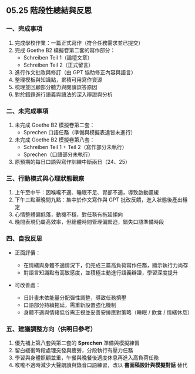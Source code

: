 ## 05.25 階段性總結與反思

### 一、完成事項

1. 完成學校作業：一篇正式寫作（符合任務需求並已提交）
2. 完成 Goethe B2 模擬卷第二套的寫作部分：
   - Schreiben Teil 1（論壇文章）
   - Schreiben Teil 2（正式留言）
3. 進行作文批改與修訂（由 GPT 協助修正內容與語言）
4. 整理模板與知識點，累積可用寫作資源
5. 梳理並回顧部分聽力與閱讀誤答原因
6. 對於錯題進行語義與語法的深入辯證與分析

### 二、未完成事項

1. 未完成 Goethe B2 模擬卷第二套：
   - Sprechen 口語任務（準備與模擬表達皆未進行）
2. 未完成 Goethe B2 模擬卷第八套：
   - Schreiben Teil 1 + Teil 2（寫作部分未執行）
   - Sprechen（口語部分未執行）
3. 原預期的每日口語與寫作訓練中斷兩日（24、25）

### 三、行動模式與心理狀態觀察

1. 上午至中午：因喉嚨不適、睡眠不足、胃部不適，導致啟動遲緩
2. 下午三點至晚間九點：集中於作文寫作與 GPT 批改反饋，進入狀態後產出穩定
3. 心情整體偏低落，動機不穩，對任務有拖延傾向
4. 晚間表現仍屬高效率，但總體時間管理偏緊迫，錯失口語準備時段

### 四、自我反思

- 正面評價：
  - 在情緒與身體不適情況下，仍完成三篇高負荷寫作任務，顯示執行力尚存
  - 對語言知識點有高敏感度，並積極主動進行語義辯證，學習深度提升

- 可改善處：
  - 日計畫未依能量分配彈性調整，導致任務擠壓
  - 口語部分持續拖延，需重新設置強化機制
  - 身體不適與情緒低谷需正視並妥善安排應對策略（睡眠 / 飲食 / 情緒休息）

### 五、建議調整方向（供明日參考）

1. 優先補上第八套與第二套的 **Sprechen** 準備與模擬練習
2. 留白緩衝時段處理突發與疲勞，分段執行有壓力任務
3. 學習與身體照顧並重，午餐與晚餐後適度休息再進入高負荷任務
4. 喉嚨不適時減少大聲朗讀與錄音口語練習，改以 **書面稿設計與模擬對話** 替代